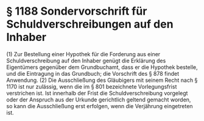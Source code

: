 # § 1188 Sondervorschrift für Schuldverschreibungen auf den Inhaber
(1) Zur Bestellung einer Hypothek für die Forderung aus einer Schuldverschreibung auf den Inhaber genügt die Erklärung des Eigentümers gegenüber dem Grundbuchamt, dass er die Hypothek bestelle, und die Eintragung in das Grundbuch; die Vorschrift des § 878 findet Anwendung.
(2) Die Ausschließung des Gläubigers mit seinem Recht nach § 1170 ist nur zulässig, wenn die im § 801 bezeichnete Vorlegungsfrist verstrichen ist. Ist innerhalb der Frist die Schuldverschreibung vorgelegt oder der Anspruch aus der Urkunde gerichtlich geltend gemacht worden, so kann die Ausschließung erst erfolgen, wenn die Verjährung eingetreten ist.